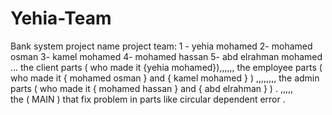 # Yehia-Team
Bank system project 
name project team:
1 - yehia mohamed 
2- mohamed osman 
3- kamel mohamed
4- mohamed hassan 
5- abd elrahman mohamed  ...
       the client parts ( who made it {yehia mohamed}),,,,,,    the employee parts ( who made it { mohamed osman } and { kamel mohamed } ) ,,,,,,,, the admin parts ( who made it { mohamed hassan } and { abd elrahman } )   . ,,,,,                                                                      
 the ( MAIN ) that fix problem in parts like circular dependent error .
